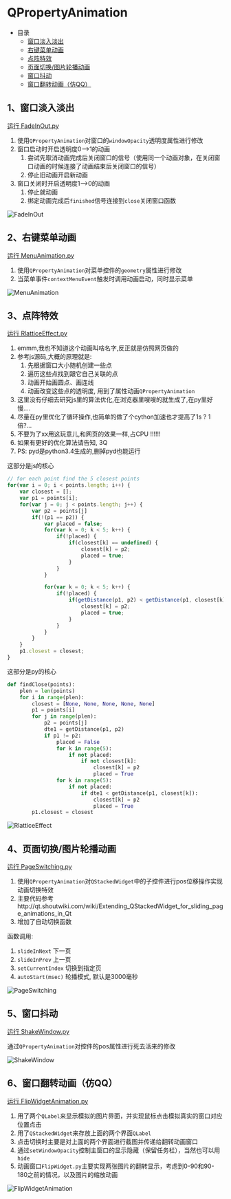 # QPropertyAnimation

- 目录
  - [窗口淡入淡出](#1、窗口淡入淡出)
  - [右键菜单动画](#2、右键菜单动画)
  - [点阵特效](#3、点阵特效)
  - [页面切换/图片轮播动画](#4、页面切换/图片轮播动画)
  - [窗口抖动](#5、窗口抖动)
  - [窗口翻转动画（仿QQ）](#6、窗口翻转动画（仿QQ）)

## 1、窗口淡入淡出
[运行 FadeInOut.py](FadeInOut.py)

1. 使用`QPropertyAnimation`对窗口的`windowOpacity`透明度属性进行修改
1. 窗口启动时开启透明度0-->1的动画
    1. 尝试先取消动画完成后关闭窗口的信号（使用同一个动画对象，在关闭窗口动画的时候连接了动画结束后关闭窗口的信号）
    1. 停止旧动画开启新动画
1. 窗口关闭时开启透明度1-->0的动画
    1. 停止就动画
    1. 绑定动画完成后`finished`信号连接到`close`关闭窗口函数

![FadeInOut](ScreenShot/FadeInOut.gif)
   
## 2、右键菜单动画
[运行 MenuAnimation.py](MenuAnimation.py)

1. 使用`QPropertyAnimation`对菜单控件的`geometry`属性进行修改
1. 当菜单事件`contextMenuEvent`触发时调用动画启动，同时显示菜单

![MenuAnimation](ScreenShot/MenuAnimation.gif)

## 3、点阵特效
[运行 RlatticeEffect.py](RlatticeEffect.py)

1. emmm,我也不知道这个动画叫啥名字,反正就是仿照网页做的
1. 参考js源码,大概的原理就是:
    1. 先根据窗口大小随机创建一些点
    1. 遍历这些点找到跟它自己关联的点
    1. 动画开始画圆点、画连线
    1. 动画改变这些点的透明度, 用到了属性动画`QPropertyAnimation`
1. 这里没有仔细去研究js里的算法优化,在浏览器里嗖嗖的就生成了,在py里好慢....
1. 尽量在py里优化了循环操作,也简单的做了个cython加速也才提高了1s ? 1倍?...
1. 不要为了xx用这玩意儿,和网页的效果一样,占CPU !!!!!!
1. 如果有更好的优化算法请告知, 3Q
1. PS: pyd是python3.4生成的,删掉pyd也能运行

这部分是js的核心
```js
// for each point find the 5 closest points
for(var i = 0; i < points.length; i++) {
    var closest = [];
    var p1 = points[i];
    for(var j = 0; j < points.length; j++) {
        var p2 = points[j]
        if(!(p1 == p2)) {
            var placed = false;
            for(var k = 0; k < 5; k++) {
                if(!placed) {
                    if(closest[k] == undefined) {
                        closest[k] = p2;
                        placed = true;
                    }
                }
            }

            for(var k = 0; k < 5; k++) {
                if(!placed) {
                    if(getDistance(p1, p2) < getDistance(p1, closest[k])) {
                        closest[k] = p2;
                        placed = true;
                    }
                }
            }
        }
    }
    p1.closest = closest;
}
```

这部分是py的核心
```python
def findClose(points):
    plen = len(points)
    for i in range(plen):
        closest = [None, None, None, None, None]
        p1 = points[i]
        for j in range(plen):
            p2 = points[j]
            dte1 = getDistance(p1, p2)
            if p1 != p2:
                placed = False
                for k in range(5):
                    if not placed:
                        if not closest[k]:
                            closest[k] = p2
                            placed = True
                for k in range(5):
                    if not placed:
                        if dte1 < getDistance(p1, closest[k]):
                            closest[k] = p2
                            placed = True
        p1.closest = closest
```

![RlatticeEffect](ScreenShot/RlatticeEffect.gif)

## 4、页面切换/图片轮播动画
[运行 PageSwitching.py](PageSwitching.py)

1. 使用`QPropertyAnimation`对`QStackedWidget`中的子控件进行pos位移操作实现动画切换特效
1. 主要代码参考http://qt.shoutwiki.com/wiki/Extending_QStackedWidget_for_sliding_page_animations_in_Qt
1. 增加了自动切换函数

函数调用:

1. `slideInNext` 下一页
1. `slideInPrev` 上一页
1. `setCurrentIndex` 切换到指定页
1. `autoStart(msec)`  轮播模式, 默认是3000毫秒

![PageSwitching](ScreenShot/PageSwitching.gif)

## 5、窗口抖动
[运行 ShakeWindow.py](ShakeWindow.py)

通过`QPropertyAnimation`对控件的pos属性进行死去活来的修改

![ShakeWindow](ScreenShot/ShakeWindow.gif)

## 6、窗口翻转动画（仿QQ）
[运行 FlipWidgetAnimation.py](FlipWidgetAnimation.py)

1. 用了两个`QLabel`来显示模拟的图片界面，并实现鼠标点击模拟真实的窗口对应位置点击
2. 用了`QStackedWidget`来存放上面的两个界面`QLabel`
3. 点击切换时主要是对上面的两个界面进行截图并传递给翻转动画窗口
4. 通过`setWindowOpacity`控制主窗口的显示隐藏（保留任务栏），当然也可以用`hide`
5. 动画窗口`FlipWidget.py`主要实现两张图片的翻转显示，考虑到0-90和90-180之前的情况，以及图片的缩放动画

![FlipWidgetAnimation](ScreenShot/FlipWidgetAnimation.gif)